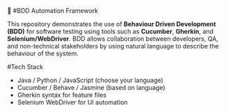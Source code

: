 🧪 #BDD Automation Framework

This repository demonstrates the use of **Behaviour Driven Development (BDD)** for software testing using tools such as **Cucumber**, **Gherkin**, and **Selenium/WebDriver**.
BDD allows collaboration between developers, QA, and non-technical stakeholders by using natural language to describe the behaviour of the system.

 
 #Tech Stack

- Java / Python / JavaScript (choose your language)
- Cucumber / Behave / Jasmine (based on language)
- Gherkin syntax for feature files
- Selenium WebDriver for UI automation




